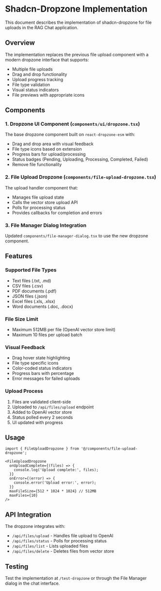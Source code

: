 # Shadcn-Dropzone Implementation

This document describes the implementation of shadcn-dropzone for file uploads in the RAG Chat application.

## Overview

The implementation replaces the previous file upload component with a modern dropzone interface that supports:
- Multiple file uploads
- Drag and drop functionality
- Upload progress tracking
- File type validation
- Visual status indicators
- File previews with appropriate icons

## Components

### 1. Dropzone UI Component (`components/ui/dropzone.tsx`)

The base dropzone component built on `react-dropzone-esm` with:
- Drag and drop area with visual feedback
- File type icons based on extension
- Progress bars for upload/processing
- Status badges (Pending, Uploading, Processing, Completed, Failed)
- Remove file functionality

### 2. File Upload Dropzone (`components/file-upload-dropzone.tsx`)

The upload handler component that:
- Manages file upload state
- Calls the vector store upload API
- Polls for processing status
- Provides callbacks for completion and errors

### 3. File Manager Dialog Integration

Updated `components/file-manager-dialog.tsx` to use the new dropzone component.

## Features

### Supported File Types
- Text files (.txt, .md)
- CSV files (.csv)
- PDF documents (.pdf)
- JSON files (.json)
- Excel files (.xls, .xlsx)
- Word documents (.doc, .docx)

### File Size Limit
- Maximum 512MB per file (OpenAI vector store limit)
- Maximum 10 files per upload batch

### Visual Feedback
- Drag hover state highlighting
- File type specific icons
- Color-coded status indicators
- Progress bars with percentage
- Error messages for failed uploads

### Upload Process
1. Files are validated client-side
2. Uploaded to `/api/files/upload` endpoint
3. Added to OpenAI vector store
4. Status polled every 2 seconds
5. UI updated with progress

## Usage

```tsx
import { FileUploadDropzone } from '@/components/file-upload-dropzone';

<FileUploadDropzone
  onUploadComplete={(files) => {
    console.log('Upload complete:', files);
  }}
  onError={(error) => {
    console.error('Upload error:', error);
  }}
  maxFileSize={512 * 1024 * 1024} // 512MB
  maxFiles={10}
/>
```

## API Integration

The dropzone integrates with:
- `/api/files/upload` - Handles file upload to OpenAI
- `/api/files/status` - Polls for processing status
- `/api/files/list` - Lists uploaded files
- `/api/files/delete` - Deletes files from vector store

## Testing

Test the implementation at `/test-dropzone` or through the File Manager dialog in the chat interface.